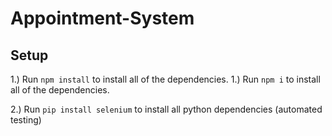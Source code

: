 # Appointment-System

## Setup
1.) Run `npm install` to install all of the dependencies.
1.) Run `npm i` to install all of the dependencies.

2.) Run `pip install selenium` to install all python dependencies (automated testing)
